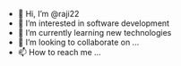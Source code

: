 - 👋 Hi, I’m @raji22
- 👀 I’m interested in software development 
- 🌱 I’m currently learning new technologies 
- 💞️ I’m looking to collaborate on ...
- 📫 How to reach me ...

<!---
raji22/raji22 is a ✨ special ✨ repository because its `README.md` (this file) appears on your GitHub profile.
You can click the Preview link to take a look at your changes.
--->
